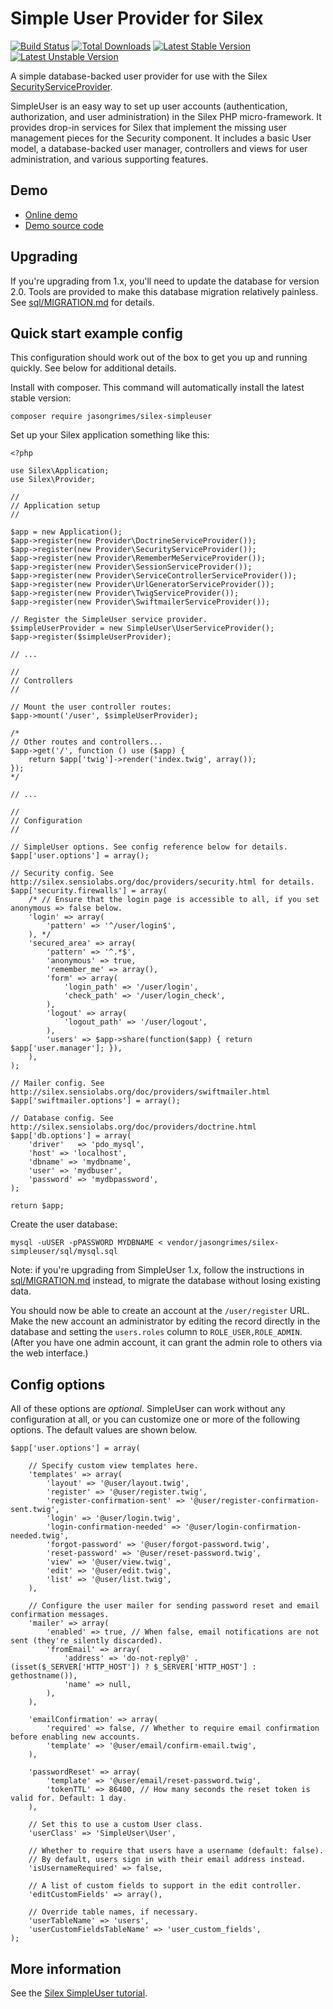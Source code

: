 Simple User Provider for Silex
==============================

[![Build Status](https://travis-ci.org/jasongrimes/silex-simpleuser.svg?branch=master)](https://travis-ci.org/jasongrimes/silex-simpleuser)
[![Total Downloads](https://poser.pugx.org/jasongrimes/silex-simpleuser/downloads.svg)](https://packagist.org/packages/jasongrimes/silex-simpleuser)
[![Latest Stable Version](https://poser.pugx.org/jasongrimes/silex-simpleuser/v/stable.svg)](https://packagist.org/packages/jasongrimes/silex-simpleuser)
[![Latest Unstable Version](https://poser.pugx.org/jasongrimes/silex-simpleuser/v/unstable.svg)](https://packagist.org/packages/jasongrimes/silex-simpleuser)

A simple database-backed user provider for use with the Silex [SecurityServiceProvider](http://silex.sensiolabs.org/doc/providers/security.html).

SimpleUser is an easy way to set up user accounts (authentication, authorization, and user administration) in the Silex PHP micro-framework. It provides drop-in services for Silex that implement the missing user management pieces for the Security component. It includes a basic User model, a database-backed user manager, controllers and views for user administration, and various supporting features.


Demo
----

* [Online demo](http://silex-simpleuser-demo.grimesit.com/)
* [Demo source code](https://github.com/jasongrimes/silex-simpleuser-demo)

Upgrading
---------

If you're upgrading from 1.x,
you'll need to update the database for version 2.0.
Tools are provided to make this database migration relatively painless.
See [sql/MIGRATION.md](sql/MIGRATION.md) for details.

Quick start example config
--------------------------

This configuration should work out of the box to get you up and running quickly. See below for additional details.

Install with composer. This command will automatically install the latest stable version:

    composer require jasongrimes/silex-simpleuser

Set up your Silex application something like this:

    <?php

    use Silex\Application;
    use Silex\Provider;

    //
    // Application setup
    //

    $app = new Application();
    $app->register(new Provider\DoctrineServiceProvider());
    $app->register(new Provider\SecurityServiceProvider());
    $app->register(new Provider\RememberMeServiceProvider());
    $app->register(new Provider\SessionServiceProvider());
    $app->register(new Provider\ServiceControllerServiceProvider());
    $app->register(new Provider\UrlGeneratorServiceProvider());
    $app->register(new Provider\TwigServiceProvider());
    $app->register(new Provider\SwiftmailerServiceProvider());

    // Register the SimpleUser service provider.
    $simpleUserProvider = new SimpleUser\UserServiceProvider();
    $app->register($simpleUserProvider);

    // ...

    //
    // Controllers
    //

    // Mount the user controller routes:
    $app->mount('/user', $simpleUserProvider);

    /*
    // Other routes and controllers...
    $app->get('/', function () use ($app) {
        return $app['twig']->render('index.twig', array());
    });
    */

    // ...

    //
    // Configuration
    //

    // SimpleUser options. See config reference below for details.
    $app['user.options'] = array();

    // Security config. See http://silex.sensiolabs.org/doc/providers/security.html for details.
    $app['security.firewalls'] = array(
        /* // Ensure that the login page is accessible to all, if you set anonymous => false below.
        'login' => array(
            'pattern' => '^/user/login$',
        ), */
        'secured_area' => array(
            'pattern' => '^.*$',
            'anonymous' => true,
            'remember_me' => array(),
            'form' => array(
                'login_path' => '/user/login',
                'check_path' => '/user/login_check',
            ),
            'logout' => array(
                'logout_path' => '/user/logout',
            ),
            'users' => $app->share(function($app) { return $app['user.manager']; }),
        ),
    );

    // Mailer config. See http://silex.sensiolabs.org/doc/providers/swiftmailer.html
    $app['swiftmailer.options'] = array();

    // Database config. See http://silex.sensiolabs.org/doc/providers/doctrine.html
    $app['db.options'] = array(
        'driver'   => 'pdo_mysql',
        'host' => 'localhost',
        'dbname' => 'mydbname',
        'user' => 'mydbuser',
        'password' => 'mydbpassword',
    );

    return $app;

Create the user database:

    mysql -uUSER -pPASSWORD MYDBNAME < vendor/jasongrimes/silex-simpleuser/sql/mysql.sql

Note: if you're upgrading from SimpleUser 1.x,
follow the instructions in [sql/MIGRATION.md](sql/MIGRATION.md) instead,
to migrate the database without losing existing data.

You should now be able to create an account at the `/user/register` URL.
Make the new account an administrator by editing the record directly in the database and setting the `users.roles` column to `ROLE_USER,ROLE_ADMIN`.
(After you have one admin account, it can grant the admin role to others via the web interface.)


Config options
--------------

All of these options are _optional_.
SimpleUser can work without any configuration at all,
or you can customize one or more of the following options.
The default values are shown below.

    $app['user.options'] = array(

        // Specify custom view templates here.
        'templates' => array(
            'layout' => '@user/layout.twig',
            'register' => '@user/register.twig',
            'register-confirmation-sent' => '@user/register-confirmation-sent.twig',
            'login' => '@user/login.twig',
            'login-confirmation-needed' => '@user/login-confirmation-needed.twig',
            'forgot-password' => '@user/forgot-password.twig',
            'reset-password' => '@user/reset-password.twig',
            'view' => '@user/view.twig',
            'edit' => '@user/edit.twig',
            'list' => '@user/list.twig',
        ),

        // Configure the user mailer for sending password reset and email confirmation messages.
        'mailer' => array(
            'enabled' => true, // When false, email notifications are not sent (they're silently discarded).
            'fromEmail' => array(
                'address' => 'do-not-reply@' . (isset($_SERVER['HTTP_HOST']) ? $_SERVER['HTTP_HOST'] : gethostname()),
                'name' => null,
            ),
        ),

        'emailConfirmation' => array(
            'required' => false, // Whether to require email confirmation before enabling new accounts.
            'template' => '@user/email/confirm-email.twig',
        ),

        'passwordReset' => array(
            'template' => '@user/email/reset-password.twig',
            'tokenTTL' => 86400, // How many seconds the reset token is valid for. Default: 1 day.
        ),

        // Set this to use a custom User class.
        'userClass' => 'SimpleUser\User',

        // Whether to require that users have a username (default: false).
        // By default, users sign in with their email address instead.
        'isUsernameRequired' => false,

        // A list of custom fields to support in the edit controller.
        'editCustomFields' => array(),

        // Override table names, if necessary.
        'userTableName' => 'users',
        'userCustomFieldsTableName' => 'user_custom_fields',
    );

More information
----------------

See the [Silex SimpleUser tutorial](http://www.jasongrimes.org/2014/09/simple-user-management-in-silex/).
